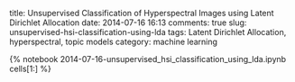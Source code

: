 title: Unsupervised Classification of Hyperspectral Images using Latent Dirichlet Allocation
date:  2014-07-16 16:13
comments: true
slug: unsupervised-hsi-classification-using-lda
tags: Latent Dirichlet Allocation, hyperspectral, topic models
category: machine learning

{% notebook 2014-07-16-unsupervised_hsi_classification_using_lda.ipynb cells[1:] %}

